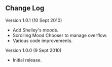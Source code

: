 Change Log
----

Version 1.0.1 (10 Sept 2010)
- Add Shelley's moods.
- Scrolling Mood Chooser to manage overflow.
- Various code improvements.

Version 1.0.0 (9 Sept 2010)
- Initial release.